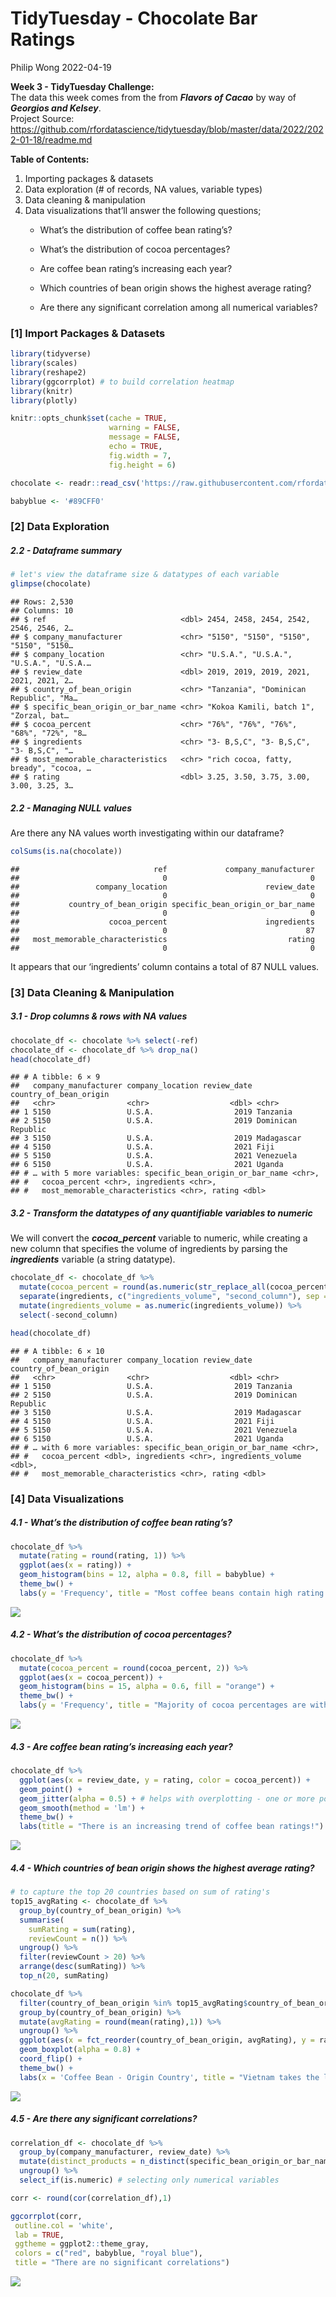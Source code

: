 TidyTuesday - Chocolate Bar Ratings
================
Philip Wong
2022-04-19

<strong> Week 3 - TidyTuesday Challenge: </strong> <br> The data this
week comes from the from ***Flavors of Cacao*** by way of ***Georgios
and Kelsey***. <br> Project Source:
<https://github.com/rfordatascience/tidytuesday/blob/master/data/2022/2022-01-18/readme.md>
<br>

<strong> Table of Contents: </strong> <br>

1.  Importing packages & datasets
2.  Data exploration (# of records, NA values, variable types)
3.  Data cleaning & manipulation
4.  Data visualizations that’ll answer the following questions;
    -   What’s the distribution of coffee bean rating’s?

    -   What’s the distribution of cocoa percentages?

    -   Are coffee bean rating’s increasing each year?

    -   Which countries of bean origin shows the highest average rating?

    -   Are there any significant correlation among all numerical
        variables?

### \[1\] Import Packages & Datasets

``` r
library(tidyverse)
library(scales)
library(reshape2)
library(ggcorrplot) # to build correlation heatmap
library(knitr)
library(plotly)

knitr::opts_chunk$set(cache = TRUE, 
                      warning = FALSE,
                      message = FALSE, 
                      echo = TRUE, 
                      fig.width = 7, 
                      fig.height = 6)

chocolate <- readr::read_csv('https://raw.githubusercontent.com/rfordatascience/tidytuesday/master/data/2022/2022-01-18/chocolate.csv')

babyblue <- '#89CFF0'
```

### \[2\] Data Exploration

##### 2.2 - Dataframe summary

``` r
# let's view the dataframe size & datatypes of each variable
glimpse(chocolate)
```

    ## Rows: 2,530
    ## Columns: 10
    ## $ ref                              <dbl> 2454, 2458, 2454, 2542, 2546, 2546, 2…
    ## $ company_manufacturer             <chr> "5150", "5150", "5150", "5150", "5150…
    ## $ company_location                 <chr> "U.S.A.", "U.S.A.", "U.S.A.", "U.S.A.…
    ## $ review_date                      <dbl> 2019, 2019, 2019, 2021, 2021, 2021, 2…
    ## $ country_of_bean_origin           <chr> "Tanzania", "Dominican Republic", "Ma…
    ## $ specific_bean_origin_or_bar_name <chr> "Kokoa Kamili, batch 1", "Zorzal, bat…
    ## $ cocoa_percent                    <chr> "76%", "76%", "76%", "68%", "72%", "8…
    ## $ ingredients                      <chr> "3- B,S,C", "3- B,S,C", "3- B,S,C", "…
    ## $ most_memorable_characteristics   <chr> "rich cocoa, fatty, bready", "cocoa, …
    ## $ rating                           <dbl> 3.25, 3.50, 3.75, 3.00, 3.00, 3.25, 3…

##### 2.2 - Managing NULL values

Are there any NA values worth investigating within our dataframe?

``` r
colSums(is.na(chocolate))
```

    ##                              ref             company_manufacturer 
    ##                                0                                0 
    ##                 company_location                      review_date 
    ##                                0                                0 
    ##           country_of_bean_origin specific_bean_origin_or_bar_name 
    ##                                0                                0 
    ##                    cocoa_percent                      ingredients 
    ##                                0                               87 
    ##   most_memorable_characteristics                           rating 
    ##                                0                                0

It appears that our ‘ingredients’ column contains a total of 87 NULL
values.

### \[3\] Data Cleaning & Manipulation

##### 3.1 - Drop columns & rows with NA values

``` r
chocolate_df <- chocolate %>% select(-ref)
chocolate_df <- chocolate_df %>% drop_na()
head(chocolate_df)
```

    ## # A tibble: 6 × 9
    ##   company_manufacturer company_location review_date country_of_bean_origin
    ##   <chr>                <chr>                  <dbl> <chr>                 
    ## 1 5150                 U.S.A.                  2019 Tanzania              
    ## 2 5150                 U.S.A.                  2019 Dominican Republic    
    ## 3 5150                 U.S.A.                  2019 Madagascar            
    ## 4 5150                 U.S.A.                  2021 Fiji                  
    ## 5 5150                 U.S.A.                  2021 Venezuela             
    ## 6 5150                 U.S.A.                  2021 Uganda                
    ## # … with 5 more variables: specific_bean_origin_or_bar_name <chr>,
    ## #   cocoa_percent <chr>, ingredients <chr>,
    ## #   most_memorable_characteristics <chr>, rating <dbl>

##### 3.2 - Transform the datatypes of any quantifiable variables to numeric

We will convert the ***cocoa_percent*** variable to numeric, while
creating a new column that specifies the volume of ingredients by
parsing the ***ingredients*** variable (a string datatype).

``` r
chocolate_df <- chocolate_df %>% 
  mutate(cocoa_percent = round(as.numeric(str_replace_all(cocoa_percent, "%", ""))/100, 2)) %>% 
  separate(ingredients, c("ingredients_volume", "second_column"), sep = "-", remove = FALSE) %>% 
  mutate(ingredients_volume = as.numeric(ingredients_volume)) %>% 
  select(-second_column)

head(chocolate_df)
```

    ## # A tibble: 6 × 10
    ##   company_manufacturer company_location review_date country_of_bean_origin
    ##   <chr>                <chr>                  <dbl> <chr>                 
    ## 1 5150                 U.S.A.                  2019 Tanzania              
    ## 2 5150                 U.S.A.                  2019 Dominican Republic    
    ## 3 5150                 U.S.A.                  2019 Madagascar            
    ## 4 5150                 U.S.A.                  2021 Fiji                  
    ## 5 5150                 U.S.A.                  2021 Venezuela             
    ## 6 5150                 U.S.A.                  2021 Uganda                
    ## # … with 6 more variables: specific_bean_origin_or_bar_name <chr>,
    ## #   cocoa_percent <dbl>, ingredients <chr>, ingredients_volume <dbl>,
    ## #   most_memorable_characteristics <chr>, rating <dbl>

### \[4\] Data Visualizations

##### 4.1 - What’s the distribution of coffee bean rating’s?

``` r
chocolate_df %>% 
  mutate(rating = round(rating, 1)) %>% 
  ggplot(aes(x = rating)) + 
  geom_histogram(bins = 12, alpha = 0.8, fill = babyblue) +
  theme_bw() +
  labs(y = 'Frequency', title = "Most coffee beans contain high rating's between 3-4%")
```

![](/Users/philipwong/Documents/Analytics%20Projects/TidyTuesday/Output/TidyTuesday-2022-Wk-3-ChocolateBarRatings_files/figure-gfm/unnamed-chunk-6-1.png)<!-- -->
##### 4.2 - What’s the distribution of cocoa percentages?

``` r
chocolate_df %>% 
  mutate(cocoa_percent = round(cocoa_percent, 2)) %>% 
  ggplot(aes(x = cocoa_percent)) +
  geom_histogram(bins = 15, alpha = 0.6, fill = "orange") +
  theme_bw() +
  labs(y = 'Frequency', title = "Majority of cocoa percentages are within 70-80%")
```

![](/Users/philipwong/Documents/Analytics%20Projects/TidyTuesday/Output/TidyTuesday-2022-Wk-3-ChocolateBarRatings_files/figure-gfm/unnamed-chunk-7-1.png)<!-- -->
##### 4.3 - Are coffee bean rating’s increasing each year?

``` r
chocolate_df %>% 
  ggplot(aes(x = review_date, y = rating, color = cocoa_percent)) +
  geom_point() +
  geom_jitter(alpha = 0.5) + # helps with overplotting - one or more points in the same place
  geom_smooth(method = 'lm') +
  theme_bw() +
  labs(title = "There is an increasing trend of coffee bean ratings!")
```

![](/Users/philipwong/Documents/Analytics%20Projects/TidyTuesday/Output/TidyTuesday-2022-Wk-3-ChocolateBarRatings_files/figure-gfm/unnamed-chunk-8-1.png)<!-- -->

##### 4.4 - Which countries of bean origin shows the highest average rating?

``` r
# to capture the top 20 countries based on sum of rating's
top15_avgRating <- chocolate_df %>% 
  group_by(country_of_bean_origin) %>% 
  summarise(
    sumRating = sum(rating),
    reviewCount = n()) %>% 
  ungroup() %>%
  filter(reviewCount > 20) %>% 
  arrange(desc(sumRating)) %>% 
  top_n(20, sumRating)

chocolate_df %>% 
  filter(country_of_bean_origin %in% top15_avgRating$country_of_bean_origin) %>%
  group_by(country_of_bean_origin) %>% 
  mutate(avgRating = round(mean(rating),1)) %>% 
  ungroup() %>% 
  ggplot(aes(x = fct_reorder(country_of_bean_origin, avgRating), y = rating, fill = avgRating)) +
  geom_boxplot(alpha = 0.8) +
  coord_flip() +
  theme_bw() +
  labs(x = 'Coffee Bean - Origin Country', title = "Vietnam takes the lead based on average rating's")
```

![](/Users/philipwong/Documents/Analytics%20Projects/TidyTuesday/Output/TidyTuesday-2022-Wk-3-ChocolateBarRatings_files/figure-gfm/unnamed-chunk-9-1.png)<!-- -->
##### 4.5 - Are there any significant correlations?

``` r
correlation_df <- chocolate_df %>% 
  group_by(company_manufacturer, review_date) %>% 
  mutate(distinct_products = n_distinct(specific_bean_origin_or_bar_name)) %>% # number of distinct products for each company per year
  ungroup() %>% 
  select_if(is.numeric) # selecting only numerical variables

corr <- round(cor(correlation_df),1)

ggcorrplot(corr, 
 outline.col = 'white', 
 lab = TRUE,
 ggtheme = ggplot2::theme_gray,
 colors = c("red", babyblue, "royal blue"),
 title = "There are no significant correlations")
```

![](/Users/philipwong/Documents/Analytics%20Projects/TidyTuesday/Output/TidyTuesday-2022-Wk-3-ChocolateBarRatings_files/figure-gfm/unnamed-chunk-10-1.png)<!-- -->

